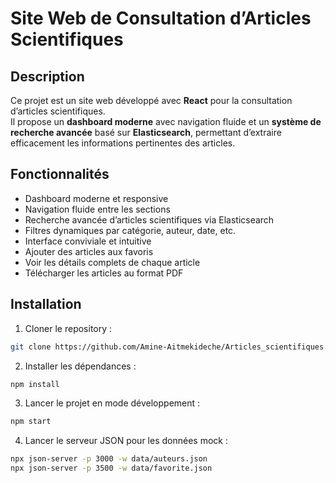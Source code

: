 # Site Web de Consultation d’Articles Scientifiques

## Description
Ce projet est un site web développé avec **React** pour la consultation d’articles scientifiques.  
Il propose un **dashboard moderne** avec navigation fluide et un **système de recherche avancée** basé sur **Elasticsearch**, permettant d’extraire efficacement les informations pertinentes des articles.  

## Fonctionnalités
- Dashboard moderne et responsive
- Navigation fluide entre les sections
- Recherche avancée d’articles scientifiques via Elasticsearch
- Filtres dynamiques par catégorie, auteur, date, etc.
- Interface conviviale et intuitive
- Ajouter des articles aux favoris
- Voir les détails complets de chaque article
- Télécharger les articles au format PDF


## Installation

1. Cloner le repository :
```bash
git clone https://github.com/Amine-Aitmekideche/Articles_scientifiques.git
```
2. Installer les dépendances :
```bash
npm install
```

3. Lancer le projet en mode développement :
```bash
npm start
```

4. Lancer le serveur JSON pour les données mock :
```bash
npx json-server -p 3000 -w data/auteurs.json
npx json-server -p 3500 -w data/favorite.json
```
